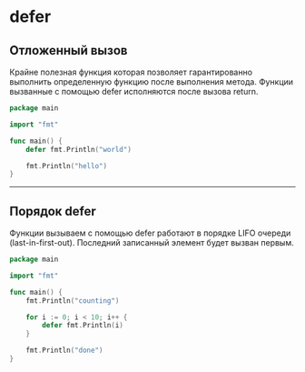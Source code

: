 # defer

## Отложенный вызов

Крайне полезная функция которая позволяет гарантированно выполнить определенную функцию после выполнения метода. Функции вызванные с помощью defer исполняются после вызова return.

```go
package main

import "fmt"

func main() {
	defer fmt.Println("world")

	fmt.Println("hello")
}

```

---

## Порядок defer

Функции вызываем с помощью defer работают в порядке LIFO очереди (last-in-first-out). Последний записанный элемент будет вызван первым.


```go
package main

import "fmt"

func main() {
	fmt.Println("counting")

	for i := 0; i < 10; i++ {
		defer fmt.Println(i)
	}

	fmt.Println("done")
}

```

